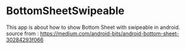 # BottomSheetSwipeable
This app is about how to show Bottom Sheet with swipeable in android. source from : https://medium.com/android-bits/android-bottom-sheet-30284293f066

